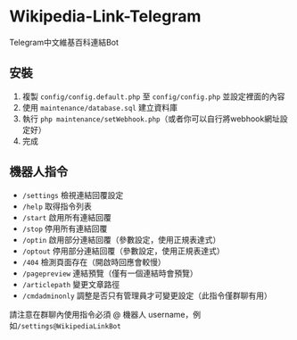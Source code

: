 # Wikipedia-Link-Telegram
Telegram中文維基百科連結Bot

## 安裝
1. 複製 ```config/config.default.php``` 至 ```config/config.php``` 並設定裡面的內容
2. 使用 ```maintenance/database.sql``` 建立資料庫
3. 執行 ```php maintenance/setWebhook.php```（或者你可以自行將webhook網址設定好）
4. 完成

## 機器人指令
* ```/settings``` 檢視連結回覆設定
* ```/help``` 取得指令列表
* ```/start``` 啟用所有連結回覆
* ```/stop``` 停用所有連結回覆
* ```/optin``` 啟用部分連結回覆（參數設定，使用正規表達式）
* ```/optout``` 停用部分連結回覆（參數設定，使用正規表達式）
* ```/404``` 檢測頁面存在（開啟時回應會較慢）
* ```/pagepreview``` 連結預覽（僅有一個連結時會預覽）
* ```/articlepath``` 變更文章路徑
* ```/cmdadminonly``` 調整是否只有管理員才可變更設定（此指令僅群聊有用）

請注意在群聊內使用指令必須 @ 機器人 username，例如```/settings@WikipediaLinkBot```
